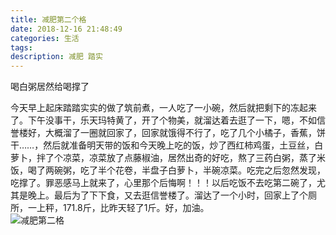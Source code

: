 ```yaml
---
title: 减肥第二个格
date: 2018-12-16 21:48:49
categories: 生活
tags:
description: 减肥 踏实
---
```


喝白粥居然给喝撑了  

<!-- more -->  

今天早上起床踏踏实实的做了筑前煮，一人吃了一小碗，然后就把剩下的冻起来了。下午没事干，乐天玛特黄了，开了个物美，就溜达着去逛了一下，嗯，不如信誉楼好，大概溜了一圈就回家了，回家就饿得不行了，吃了几个小橘子，香蕉，饼干……，然后就准备明天带的饭和今天晚上吃的饭，炒了西红柿鸡蛋，土豆丝，白萝卜，拌了个凉菜，凉菜放了点藤椒油，居然出奇的好吃，熬了三药白粥，蒸了米饭，喝了两碗粥，吃了半个花卷，半盘子白萝卜，半碗凉菜。吃完之后忽然发现，吃撑了。罪恶感马上就来了，心里那个后悔啊！！！以后吃饭不去吃第二碗了，尤其是晚上。最后为了下下食，又去逛信誉楼了。溜达了一个小时，回家上了个厕所，一上秤，171.8斤，比昨天轻了1斤。好，加油。  
![减肥第二格](https://s1.ax1x.com/2018/12/16/FwEeAK.jpg)